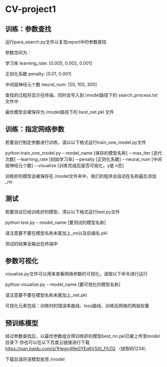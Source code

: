 # CV-project1

## 训练：参数查找
运行para_search.py文件以复现report中的参数查找

参数空间为：

学习率 learning_rate: \[0.005, 0.002, 0.001\]

正则化系数 penalty: \[0.01, 0.001\]

中间层神经元个数 neural_num: \[50, 100, 300\]

查找的过程将显示在终端，同时会写入到.\\model路径下的 search_process.txt 文件中

最优模型会被保存为./model路径下的 best_net.pkl 文件

## 训练：指定网络参数
若要自行制定参数进行训练，请以以下格式运行train_one_model.py文件

python train_one_model.py --model_name \[保存的模型名称\] --max_iter \[迭代次数\] --learning_rate \[初始学习率\] --penalty \[正则化系数\] --neural_num \[中间层神经元个数\] --visualize \[训练完成后是否可视化，y是 n否\]

训练好的模型会被保存在./model文件夹中，我们的程序会自动在名称最后添加_nn

## 测试
若要测试已经训练好的模型，清以以下格式运行test.py文件

python test.py --model_name \[要测试的模型名称\]

请注意要不要在模型名称末尾加上_nn以及后缀名.pkl

测试的结果会输出在终端中

## 参数可视化
visualize.py文件可以用来查看网络参数的可视化，请按以下命令进行运行

python visualize.py --model_name \[要可视化的模型名称\]

请注意要不要在模型名称末尾加上_net.pkl

可视化元素包括：训练时的错误率曲线、loss曲线、训练后网络的两层权重

## 预训练模型
经过参数查找后，以最优参数组合预训练好的模型best_nn.pkl已被上传至model目录下
你也可以在以下百度云链接进行下载
https://pan.baidu.com/s/1Hpgn4ReGYEq6VSXI_FfrZQ
（提取码1234）

下载后请将该模型放至./model
